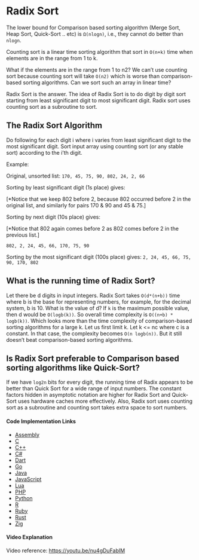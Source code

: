 # Radix Sort

The lower bound for Comparison based sorting algorithm (Merge Sort, Heap Sort, Quick-Sort .. etc) is `Ω(nlogn)`, i.e., they cannot do better than `nlogn`. 

Counting sort is a linear time sorting algorithm that sort in `O(n+k)` time when elements are in the range from 1 to k.

What if the elements are in the range from 1 to n2? We can’t use counting sort because counting sort will take `O(n2)` which is worse than comparison-based sorting algorithms. Can we sort such an array in linear time? 

Radix Sort is the answer. The idea of Radix Sort is to do digit by digit sort starting from least significant digit to most significant digit. Radix sort uses counting sort as a subroutine to sort.

## The Radix Sort Algorithm 

Do following for each digit i where i varies from least significant digit to the most significant digit. 
Sort input array using counting sort (or any stable sort) according to the i’th digit.

Example:

Original, unsorted list:
`170, 45, 75, 90, 802, 24, 2, 66`

Sorting by least significant digit (1s place) gives:

[*Notice that we keep 802 before 2, because 802 occurred 
before 2 in the original list, and similarly for pairs 
170 & 90 and 45 & 75.]

Sorting by next digit (10s place) gives: 

[*Notice that 802 again comes before 2 as 802 comes before 2 in the previous list.]

`802, 2, 24, 45, 66, 170, 75, 90`

Sorting by the most significant digit (100s place) gives:
`2, 24, 45, 66, 75, 90, 170, 802`

## What is the running time of Radix Sort? 

Let there be d digits in input integers. Radix Sort takes `O(d*(n+b))` time where b is the base for representing numbers, for example, for the decimal system, b is 10.
What is the value of d? If `k` is the maximum possible value, then d would be `O(logb(k))`. So overall time complexity is `O((n+b) * logb(k))`. Which looks more than the 
time complexity of comparison-based sorting algorithms for a large k. Let us first limit k. Let k <= nc where c is a constant. In that case, the complexity becomes 
`O(n logb(n))`. But it still doesn’t beat comparison-based sorting algorithms. 

## Is Radix Sort preferable to Comparison based sorting algorithms like Quick-Sort? 

If we have `log2n` bits for every digit, the running time of Radix appears to be better than Quick Sort for a wide range of input numbers. The constant factors hidden in 
asymptotic notation are higher for Radix Sort and Quick-Sort uses hardware caches more effectively. Also, Radix sort uses counting sort as a subroutine and counting sort
takes extra space to sort numbers.

#### Code Implementation Links

- [Assembly](https://github.com/CloudArmor/AArch64_Assembly/blob/main/sorters/radix_sort.s)
- [C](https://github.com/CloudArmor/C/blob/master/sorting/radix_sort.c)
- [C++](https://github.com/CloudArmor/C-Plus-Plus/blob/master/sorting/radix_sort.cpp)
- [C#](https://github.com/CloudArmor/C-Sharp/tree/master/Algorithms/Sorters/Integer/RadixSorter.cs)
- [Dart](https://github.com/CloudArmor/Dart/blob/master/sort/radix_sort.dart)
- [Go](https://github.com/CloudArmor/Go/blob/master/sort/radixsort.go)
- [Java](https://github.com/CloudArmor/Java/blob/master/src/main/java/com/thealgorithms/sorts/RadixSort.java)
- [JavaScript](https://github.com/CloudArmor/JavaScript/blob/master/Sorts/RadixSort.js) 
- [Lua](https://github.com/CloudArmor/Lua/blob/main/src/sorting/radixsort.lua)
- [PHP](https://github.com/CloudArmor/PHP/blob/master/Sorting/RadixSort.php)
- [Python](https://github.com/CloudArmor/PyAlgorithms/blob/master/sorts/radix_sort.py)
- [R](https://github.com/CloudArmor/R/blob/master/sorting_algorithms/radix_sort.r)
- [Ruby](https://github.com/CloudArmor/Ruby/blob/master/sorting/radix_sort.rb)
- [Rust](https://github.com/CloudArmor/Rust/blob/master/src/sorting/radix_sort.rs)
- [Zig](https://github.com/CloudArmor/Zig/blob/main/sort/radixSort.zig)

#### Video Explanation

Video reference: https://youtu.be/nu4gDuFabIM
